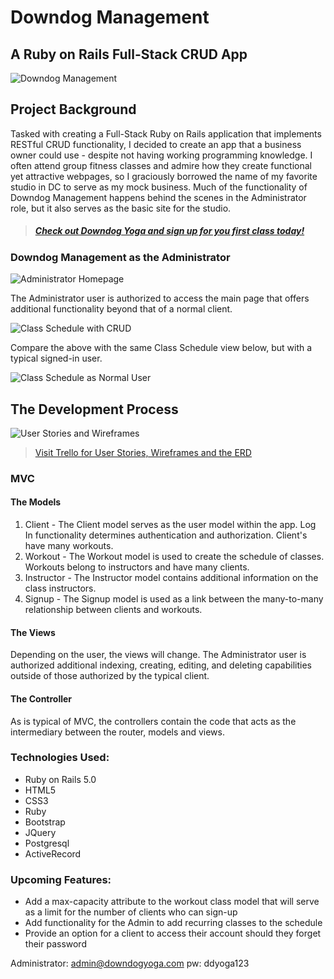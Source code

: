 # Downdog Management
## A Ruby on Rails Full-Stack CRUD App
![Downdog Management](https://i.imgur.com/AgM6431.png)

## Project Background
Tasked with creating a Full-Stack Ruby on Rails application that implements RESTful CRUD functionality, I decided to create an app that a business owner could use - despite not having working programming knowledge. I often attend group fitness classes and admire how they create functional yet attractive webpages, so I graciously borrowed the name of my favorite studio in DC to serve as my mock business. Much of the functionality of Downdog Management happens behind the scenes in the Administrator role, but it also serves as the basic site for the studio.

> ##### [Check out Downdog Yoga and sign up for you first class today!](https://downdogyoga.herokuapp.com/)

### Downdog Management as the Administrator
![Administrator Homepage](https://i.imgur.com/VxvKMvz.png "Administrator's Home View")

The Administrator user is authorized to access the main page that offers additional functionality beyond that of a normal client.

![Class Schedule with CRUD](https://i.imgur.com/ovh5Q77.png "Class Schedule with CRUD")

Compare the above with the same Class Schedule view below, but with a typical signed-in user.

![Class Schedule as Normal User](https://i.imgur.com/JrY9Nwf.png "Class Schedule as Normal User")

## The Development Process

![User Stories and Wireframes](https://i.imgur.com/uszORFE.png)
> [Visit Trello for User Stories, Wireframes and the ERD](https://trello.com/b/hy31gb4q/down-dog-management)

### MVC
#### The Models
1. Client - The Client model serves as the user model within the app. Log In functionality determines authentication and authorization. Client's have many workouts.
2. Workout - The Workout model is used to create the schedule of classes. Workouts belong to instructors and have many clients.
3. Instructor - The Instructor model contains additional information on the class instructors.
4. Signup - The Signup model is used as a link between the many-to-many relationship between clients and workouts.

#### The Views
Depending on the user, the views will change. The Administrator user is authorized additional indexing, creating, editing, and deleting capabilities outside of those authorized by the typical client.

#### The Controller
As is typical of MVC, the controllers contain the code that acts as the intermediary between the router, models and views.

### Technologies Used:
- Ruby on Rails 5.0
- HTML5
- CSS3
- Ruby
- Bootstrap
- JQuery
- Postgresql
- ActiveRecord

### Upcoming Features:
- Add a max-capacity attribute to the workout class model that will serve as a limit for the number of clients who can sign-up
- Add functionality for the Admin to add recurring classes to the schedule
- Provide an option for a client to access their account should they forget their password

Administrator: admin@downdogyoga.com pw: ddyoga123